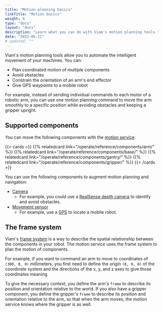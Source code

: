 ```yaml
---
title: "Motion planning basics"
linkTitle: "Motion basics"
weight: 8
type: "docs"
layout: "docs"
description: "Learn what you can do with Viam's motion planning tools."
date: "2025-05-21"
# updated: ""
---
```


Viam's motion planning tools allow you to automate the intelligent movement of your machines.
You can:

- Plan coordinated motion of multiple components
- Avoid obstacles
- Constrain the orientation of an arm's end effector
- Give GPS waypoints to a mobile robot

For example, instead of sending individual commands to each motor of a robotic arm, you can use one motion planning command to move the arm smoothly to a specific position while avoiding obstacles and keeping a gripper upright.

## Supported components

You can move the following components with the [motion service](/operate/reference/services/motion/):

{{< cards >}}
{{% relatedcard link="/operate/reference/components/arm/" %}}
{{% relatedcard link="/operate/reference/components/base/" %}}
{{% relatedcard link="/operate/reference/components/gantry/" %}}
{{% relatedcard link="/operate/reference/components/gripper/" %}}
{{< /cards >}}

You can use the following components to augment motion planning and navigation:

- [Camera](/operate/reference/components/camera/)
  - For example, you could use a [RealSense depth camera](https://app.viam.com/module/viam/realsense) to identify and avoid obstacles.
- [Movement sensor](/operate/reference/components/movement-sensor/)
  - For example, use a [GPS](https://app.viam.com/module/viam/gps) to locate a mobile robot.

## The frame system

Viam's [frame system](/operate/reference/services/frame-system/) is a way to describe the spatial relationship between the components in your robot.
The motion service uses the frame system to plan the motion of components.

For example, if you want to command an arm to move to coordinates of `(300, 0, 0)` millimeters, you first need to define the origin `(0, 0, 0)` of the coordinate system and the directions of the x, y, and z axes to give those coordinates meaning.

To give the necessary context, you define the arm's `frame` to describe its position and orientation relative to the world.
If you also have a gripper component, you define the gripper's `frame` to describe its position and orientation relative to the arm, so that when the arm moves, the motion service knows where the gripper is as well.

<!-- Not live yet
## Visualize components and frames

You can visualize your machine's components and frames in the Viam app.

1. In the Viam app, navigate to your machine's page.
1. Select the **VISUALIZE** tab.

   {{<imgproc src="/services/frame-system/viz-tab.png" resize="x1100" declaredimensions=true alt="Visualization of a number of objects seemingly floating in space above a grid." style="max-width:600px" class="shadow" >}}
-->
